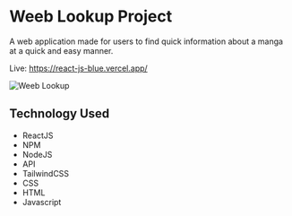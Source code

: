 # Weeb Lookup Project

A web application made for users to find quick information about a manga at a quick and easy manner.

Live: https://react-js-blue.vercel.app/

<img src="https://kobi.lol/assets/weebl.webp" alt="Weeb Lookup" />

## Technology Used

- ReactJS
- NPM
- NodeJS
- API
- TailwindCSS
- CSS
- HTML
- Javascript
